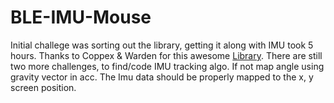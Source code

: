 # BLE-IMU-Mouse

Initial challege was sorting out the library, getting it along with IMU took 5 hours. Thanks to Coppex & Warden for this awesome [Library](https://github.com/tcoppex/mbed-ble-hid).
There are still two more challenges, to find/code IMU tracking algo. If not map angle using gravity vector in acc. 
The Imu data should be properly mapped to the x, y screen position.
